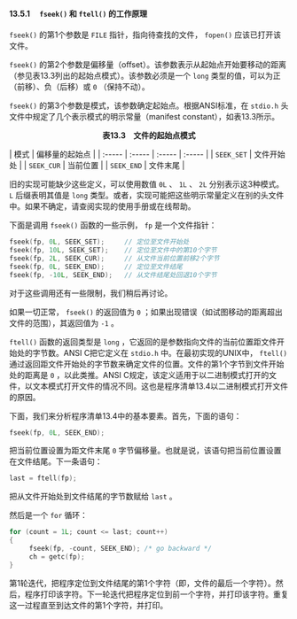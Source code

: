 #### 13.5.1　 `fseek()` 和 `ftell()` 的工作原理

`fseek()` 的第1个参数是 `FILE` 指针，指向待查找的文件， `fopen()` 应该已打开该文件。

`fseek()` 的第2个参数是偏移量（offset）。该参数表示从起始点开始要移动的距离（参见表13.3列出的起始点模式）。该参数必须是一个 `long` 类型的值，可以为正（前移）、负（后移）或 `0` （保持不动）。

`fseek()` 的第3个参数是模式，该参数确定起始点。根据ANSI标准，在 `stdio.h` 头文件中规定了几个表示模式的明示常量（manifest constant），如表13.3所示。

<center class="my_markdown"><b class="my_markdown">表13.3　文件的起始点模式</b></center>

| 模式 | 偏移量的起始点 |
| :-----  | :-----  | :-----  | :-----  |
| `SEEK_SET` | 文件开始处 |
| `SEEK_CUR` | 当前位置 |
| `SEEK_END` | 文件末尾 |

旧的实现可能缺少这些定义，可以使用数值 `0L` 、 `1L` 、 `2L` 分别表示这3种模式。 `L` 后缀表明其值是 `long` 类型。或者，实现可能把这些明示常量定义在别的头文件中。如果不确定，请查阅实现的使用手册或在线帮助。

下面是调用 `fseek()` 函数的一些示例， `fp` 是一个文件指针：

```c
fseek(fp, 0L, SEEK_SET);     // 定位至文件开始处
fseek(fp, 10L, SEEK_SET);    // 定位至文件中的第10个字节
fseek(fp, 2L, SEEK_CUR);     // 从文件当前位置前移2个字节
fseek(fp, 0L, SEEK_END);     // 定位至文件结尾
fseek(fp, -10L, SEEK_END);   // 从文件结尾处回退10个字节
```

对于这些调用还有一些限制，我们稍后再讨论。

如果一切正常， `fseek()` 的返回值为 `0` ；如果出现错误（如试图移动的距离超出文件的范围），其返回值为 `-1` 。

`ftell()` 函数的返回类型是 `long` ，它返回的是参数指向文件的当前位置距文件开始处的字节数。ANSI C把它定义在 `stdio.h` 中。在最初实现的UNIX中， `ftell()` 通过返回距文件开始处的字节数来确定文件的位置。文件的第1个字节到文件开始处的距离是 `0` ，以此类推。ANSI C规定，该定义适用于以二进制模式打开的文件，以文本模式打开文件的情况不同。这也是程序清单13.4以二进制模式打开文件的原因。

下面，我们来分析程序清单13.4中的基本要素。首先，下面的语句：

```c
fseek(fp, 0L, SEEK_END);
```

把当前位置设置为距文件末尾 `0` 字节偏移量。也就是说，该语句把当前位置设置在文件结尾。下一条语句：

```c
last = ftell(fp);
```

把从文件开始处到文件结尾的字节数赋给 `last` 。

然后是一个 `for` 循环：

```c
for (count = 1L; count <= last; count++)
{
     fseek(fp, -count, SEEK_END); /* go backward */
     ch = getc(fp);
}
```

第1轮迭代，把程序定位到文件结尾的第1个字符（即，文件的最后一个字符）。然后，程序打印该字符。下一轮迭代把程序定位到前一个字符，并打印该字符。重复这一过程直至到达文件的第1个字符，并打印。

